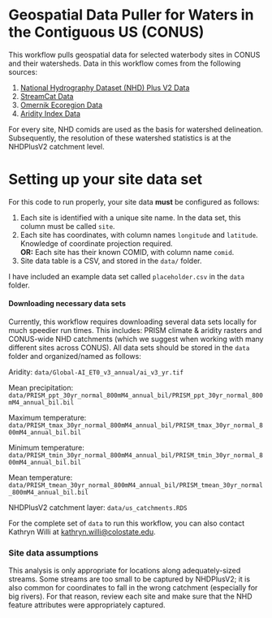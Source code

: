 # Geospatial Data Puller for Waters in the Contiguous US (CONUS)

This workflow pulls geospatial data for selected waterbody sites in CONUS and their watersheds. Data in this workflow comes from the following sources:

1)  [National Hydrography Dataset (NHD) Plus V2 Data](https://nhdplus.com/NHDPlus/NHDPlusV2_home.php)
2)  [StreamCat Data](https://www.epa.gov/national-aquatic-resource-surveys/streamcat-dataset)
3)  [Omernik Ecoregion Data](https://www.epa.gov/eco-research/level-iii-and-iv-ecoregions-continental-united-states)
4)  [Aridity Index Data](https://figshare.com/articles/dataset/Global_Aridity_Index_and_Potential_Evapotranspiration_ET0_Climate_Database_v2/7504448/6)

For every site, NHD comids are used as the basis for watershed delineation. Subsequently, the resolution of these watershed statistics is at the NHDPlusV2 catchment level.

# Setting up your site data set

For this code to run properly, your site data **must** be configured as follows:

1)  Each site is identified with a unique site name. In the data set, this column must be called `site`.
2)  Each site has coordinates, with column names `longitude` and `latitude`. Knowledge of coordinate projection required.
    <br>
    **OR:** Each site has their known COMID, with column name `comid`.
4)  Site data table is a CSV, and stored in the `data/` folder.

I have included an example data set called `placeholder.csv` in the `data` folder.

#### Downloading necessary data sets

Currently, this workflow requires downloading several data sets locally for much speedier run times. This includes: PRISM climate & aridity rasters and CONUS-wide NHD catchments (which we suggest when working with many different sites across CONUS). All data sets should be stored in the `data` folder and organized/named as follows:

Aridity: `data/Global-AI_ET0_v3_annual/ai_v3_yr.tif`

Mean precipitation: ``` data/PRISM_ppt_30yr_normal_800mM4_annual_bil/PRISM_ppt_30yr_normal_800mM4_annual_bil.bil ```

Maximum temperature: ``` data/PRISM_tmax_30yr_normal_800mM4_annual_bil/PRISM_tmax_30yr_normal_800mM4_annual_bil.bil ```

Minimum temperature: ``` data/PRISM_tmin_30yr_normal_800mM4_annual_bil/PRISM_tmin_30yr_normal_800mM4_annual_bil.bil ```

Mean temperature: ``` data/PRISM_tmean_30yr_normal_800mM4_annual_bil/PRISM_tmean_30yr_normal_800mM4_annual_bil.bil ```

NHDPlusV2 catchment layer: `data/us_catchments.RDS`

For the complete set of `data` to run this workflow, you can also contact Kathryn Willi at [kathryn.willi\@colostate.edu](mailto:kathryn.willi@colostate.edu).

### Site data assumptions

This analysis is only appropriate for locations along adequately-sized streams. Some streams are too small to be captured by NHDPlusV2; it is also common for coordinates to fall in the wrong catchment (especially for big rivers). For that reason, review each site and make sure that the NHD feature attributes were appropriately captured.
